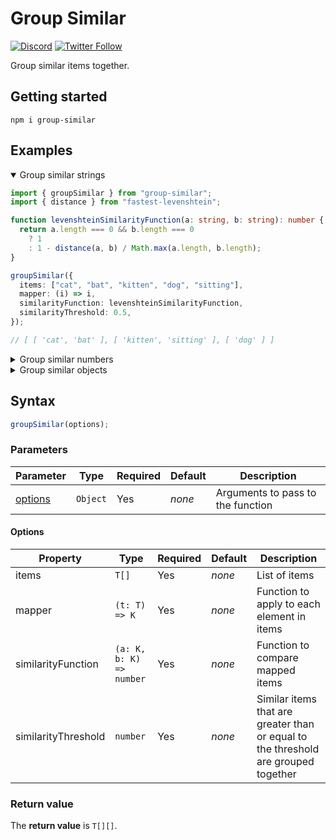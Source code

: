 # Group Similar

[![Discord](https://discord.com/api/guilds/258167954913361930/embed.png)](https://discord.gg/WjEFnzC) [![Twitter Follow](https://img.shields.io/twitter/follow/peterthehan.svg?style=social)](https://twitter.com/peterthehan)

Group similar items together.

## Getting started

```
npm i group-similar
```

## Examples

<details open>

<summary>Group similar strings</summary>

```ts
import { groupSimilar } from "group-similar";
import { distance } from "fastest-levenshtein";

function levenshteinSimilarityFunction(a: string, b: string): number {
  return a.length === 0 && b.length === 0
    ? 1
    : 1 - distance(a, b) / Math.max(a.length, b.length);
}

groupSimilar({
  items: ["cat", "bat", "kitten", "dog", "sitting"],
  mapper: (i) => i,
  similarityFunction: levenshteinSimilarityFunction,
  similarityThreshold: 0.5,
});

// [ [ 'cat', 'bat' ], [ 'kitten', 'sitting' ], [ 'dog' ] ]
```

</details>

<details>

<summary>Group similar numbers</summary>

```ts
import { groupSimilar } from "group-similar";

function evenOddSimilarityFunction(a: number, b: number): number {
  return Number(a % 2 === b % 2);
}

groupSimilar({
  items: [1, 5, 10, 0, 2, 123],
  mapper: (i) => i,
  similarityFunction: evenOddSimilarityFunction,
  similarityThreshold: 1,
});

// [ [ 1, 5, 123 ], [ 10, 0, 2 ] ]
```

</details>

<details>

<summary>Group similar objects</summary>

```ts
import { groupSimilar } from "group-similar";
import { distance } from "fastest-levenshtein";

function nestedMapper(object: { a: { b: { value: string } } }): string {
  return object.a.b.value;
}

function levenshteinSimilarityFunction(a: string, b: string): number {
  return a.length === 0 && b.length === 0
    ? 1
    : 1 - distance(a, b) / Math.max(a.length, b.length);
}

groupSimilar({
  items: [
    { a: { b: { value: "sitting" } } },
    { a: { b: { value: "dog" } } },
    { a: { b: { value: "kitten" } } },
    { a: { b: { value: "bat" } } },
    { a: { b: { value: "cat" } } },
  ],
  mapper: nestedMapper,
  similarityFunction: levenshteinSimilarityFunction,
  similarityThreshold: 0.5,
});

// [
//   [{ a: { b: { value: "sitting" } } }, { a: { b: { value: "kitten" } } }],
//   [{ a: { b: { value: "dog" } } }],
//   [{ a: { b: { value: "bat" } } }, { a: { b: { value: "cat" } } }],
// ]
```

</details>

## Syntax

```js
groupSimilar(options);
```

### Parameters

| Parameter           | Type     | Required | Default | Description                       |
| ------------------- | -------- | -------- | ------- | --------------------------------- |
| [options](#options) | `Object` | Yes      | _none_  | Arguments to pass to the function |

#### Options

| Property            | Type                     | Required | Default | Description                                                                        |
| ------------------- | ------------------------ | -------- | ------- | ---------------------------------------------------------------------------------- |
| items               | `T[]`                    | Yes      | _none_  | List of items                                                                      |
| mapper              | `(t: T) => K`            | Yes      | _none_  | Function to apply to each element in items                                         |
| similarityFunction  | `(a: K, b: K) => number` | Yes      | _none_  | Function to compare mapped items                                                   |
| similarityThreshold | `number`                 | Yes      | _none_  | Similar items that are greater than or equal to the threshold are grouped together |

### Return value

The **return value** is `T[][]`.
